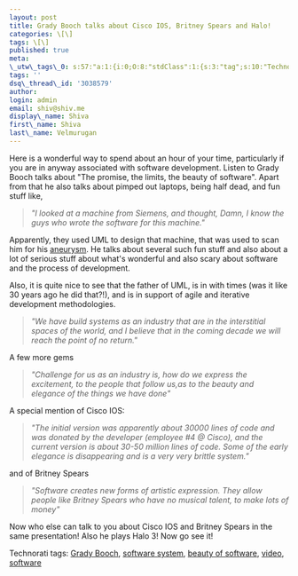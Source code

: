 ```yaml
---
layout: post
title: Grady Booch talks about Cisco IOS, Britney Spears and Halo!
categories: \[\]
tags: \[\]
published: true
meta:
\_utw\_tags\_0: s:57:"a:1:{i:0;O:8:"stdClass":1:{s:3:"tag";s:10:"Technology";}}";
tags: ''
dsq\_thread\_id: '3038579'
author:
login: admin
email: shiv@shiv.me
display\_name: Shiva
first\_name: Shiva
last\_name: Velmurugan
---
```


Here is a wonderful way to spend about an hour of your time, particularly if you are in anyway associated with software development. Listen to Grady Booch talks about "The promise, the limits, the beauty of software". Apart from that he also talks about pimped out laptops, being half dead, and fun stuff like,

> _"I looked at a machine from Siemens, and thought, Damn, I know the guys who wrote the software for this machine."_

Apparently, they used UML to design that machine, that was used to scan him for his [aneurysm][0]. He talks about several such fun stuff and also about a lot of serious stuff about what's wonderful and also scary about software and the process of development.

Also, it is quite nice to see that the father of UML, is in with times (was it like 30 years ago he did that?!), and is in support of agile and iterative development methodologies.

> _"We have build systems as an industry that are in the interstitial spaces of the world, and I believe that in the coming decade we will reach the point of no return."_

A few more gems

> _"Challenge for us as an industry is, how do we express the excitement, to the people that follow us,as to the beauty and elegance of the things we have done"_

A special mention of Cisco IOS:

> _"The initial version was apparently about 30000 lines of code and was donated by the developer (employee \#4 @ Cisco), and the current version is about 30-50 million lines of code. Some of the early elegance is disappearing and is a very very brittle system."_

and of Britney Spears

> _"Software creates new forms of artistic expression. They allow people like Britney Spears who have no musical talent, to make lots of money"_

Now who else can talk to you about Cisco IOS and Britney Spears in the same presentation! Also he plays Halo 3! Now go see it!

Technorati tags: [Grady Booch][1], [software system][2], [beauty of software][3], [video][4], [software][5]


[0]: http://en.wikipedia.org/wiki/Aneurysm
[1]: http://technorati.com/tags/Grady%20Booch
[2]: http://technorati.com/tags/software%20system
[3]: http://technorati.com/tags/beauty%20of%20software
[4]: http://technorati.com/tags/video
[5]: http://technorati.com/tags/software
